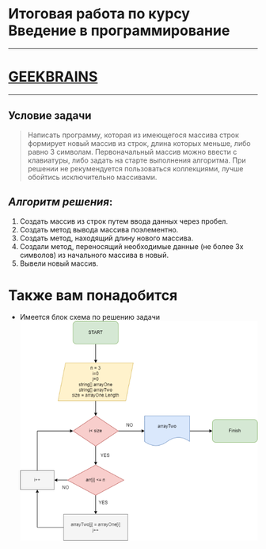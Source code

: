 # Итоговая работа по курсу Введение в программирование
--- 
 # [GEEKBRAINS](http://gb.ru/)

---

## **Условие задачи**

> Написать программу, которая из имеющегося массива строк формирует новый массив из строк, длина которых меньше, либо равно 3 символам. Первоначальный массив можно ввести с клавиатуры, либо задать на старте выполнения алгоритма. При решении не рекумендуется пользоваться коллекциями, лучше обойтись исключительно массивами.

## _Алгоритм решения_:
1. Создать массив из строк путем ввода данных через пробел.
2. Создать метод вывода массива поэлементно.
3. Создать метод, находящий длину нового массива.
4. Создали метод, переносящий необходимые данные (не более 3х символов) из начального массива в новый.
5. Вывели новый массив.

# Также вам понадобится
* Имеется блок схема по решению задачи
![блок-схема](Final%20block.png)